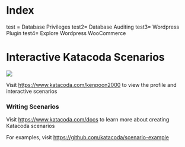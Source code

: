 # Index

test = Database Privileges
test2= Database Auditing
test3= Wordpress Plugin
test4= Explore Wordpress WooCommerce


# Interactive Katacoda Scenarios

[![](http://shields.katacoda.com/katacoda/kenpoon2000/count.svg)](https://www.katacoda.com/kenpoon2000 "Get your profile on Katacoda.com")

Visit https://www.katacoda.com/kenpoon2000 to view the profile and interactive scenarios

### Writing Scenarios
Visit https://www.katacoda.com/docs to learn more about creating Katacoda scenarios

For examples, visit https://github.com/katacoda/scenario-example
